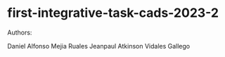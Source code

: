 # first-integrative-task-cads-2023-2

Authors:

Daniel Alfonso Mejia Ruales
Jeanpaul Atkinson Vidales Gallego
